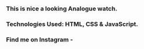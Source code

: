 ### This is nice a looking Analogue watch.

### Technologies Used: HTML, CSS & JavaScript.

### Find me on Instagram -
